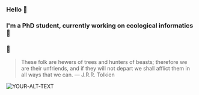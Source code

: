 ### Hello 👋
### I'm a PhD student, currently working on ecological informatics 🔭

### :seedling:

> These folk are hewers of trees and hunters of beasts; therefore we are their unfriends, and if they will not depart we shall afflict them in all ways that we can.
— J.R.R. Tolkien

<picture>
 <img alt="YOUR-ALT-TEXT" src="https://user-images.githubusercontent.com/16852642/195610680-54af460d-3a2d-45bd-b332-bc1df02c7854.png">
</picture>

<!--
**CanElverici/CanElverici** is a ✨ _special_ ✨ repository because its `README.md` (this file) appears on your GitHub profile.

Here are some ideas to get you started:

- 🔭 I’m currently working on ...
- 🌱 I’m currently learning ...
- 👯 I’m looking to collaborate on ...
- 🤔 I’m looking for help with ...
- 💬 Ask me about ...
- 📫 How to reach me: ...
- 😄 Pronouns: ...
- ⚡ Fun fact: ...
-->
